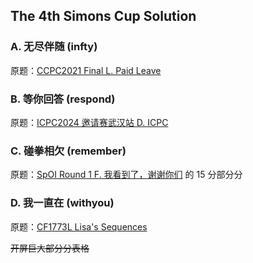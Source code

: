 ## The 4th Simons Cup Solution

### A. 无尽伴随 (infty)

原题：[CCPC2021 Final L. Paid Leave](https://codeforces.com/gym/103860/problem/L)



### B. 等你回答 (respond)

原题：[ICPC2024 邀请赛武汉站 D. ICPC](https://codeforces.com/gym/105143/problem/D)



### C. 碰拳相欠 (remember)

原题：[SpOI Round 1 F. 我看到了，谢谢你们](https://www.luogu.com.cn/problem/P10796) 的 15 分部分分



### D. 我一直在 (withyou)

原题：[CF1773L Lisa's Sequences](https://www.luogu.com.cn/problem/CF1773L)

~~开屏巨大部分分表格~~

